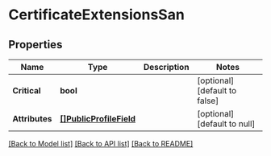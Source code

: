 # CertificateExtensionsSan

## Properties
Name | Type | Description | Notes
------------ | ------------- | ------------- | -------------
**Critical** | **bool** |  | [optional] [default to false]
**Attributes** | [**[]PublicProfileField**](PublicProfileField.md) |  | [optional] [default to null]

[[Back to Model list]](../README.md#documentation-for-models) [[Back to API list]](../README.md#documentation-for-api-endpoints) [[Back to README]](../README.md)

